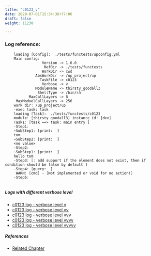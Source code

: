 ```yaml
---
title: "c0123_v"
date: 2020-07-01T15:34:38+77:00
draft: false
weight: 11230

---
```


### Log reference: <no value>

```
    loading [Config]:  ./tests/functests/upconfig.yml
    Main config:
                 Version -> 1.0.0
                  RefDir -> ./tests/functests
                 WorkDir -> cwd
              AbsWorkDir -> /up_project/up
                TaskFile -> c0123
                 Verbose -> v
              ModuleName -> thirsty_goodall3
               ShellType -> /bin/sh
           MaxCallLayers -> 8
     MaxModuelCallLayers -> 256
    work dir: /up_project/up
    -exec task: task
    loading [Task]:  ./tests/functests/c0123
    module: [thirsty_goodall3] instance id: [dev]
    Task1: [task ==> task: main entry ]
    -Step1:
    ~SubStep1: [print:  ]
    tom
    ~SubStep2: [print:  ]
    <no value>
    -Step2:
    ~SubStep1: [print:  ]
    hello tom
    -Step3: [: add support if the element does not exist, then if condition should be false by default ]
    -Step4: [query:  ]
     WARN: [cmd] - [Not implemented or void for no action!]
    -Step5:
    
```

##### Logs with different verbose level
* [c0123 log - verbose level v](../../logs/c0123_v)
* [c0123 log - verbose level vv](../../logs/c0123_vv)
* [c0123 log - verbose level vvv](../../logs/c0123_vvv)
* [c0123 log - verbose level vvvv](../../logs/c0123_vvvv)
* [c0123 log - verbose level vvvvv](../../logs/c0123_vvvvv)

##### References
* [Related Chapter](../../flow-controll/c0123)
